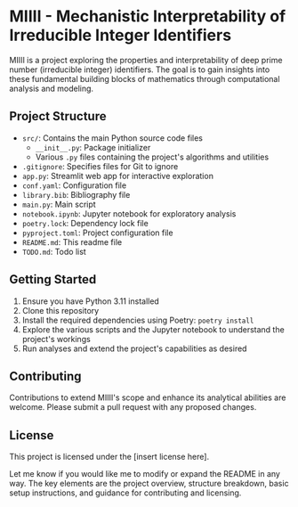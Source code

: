 # MIIII - Mechanistic Interpretability of Irreducible Integer Identifiers

MIIII is a project exploring the properties and interpretability of deep prime number (irreducible integer) identifiers.
The goal is to gain insights into these fundamental building blocks of mathematics through computational analysis and modeling.

## Project Structure

- `src/`: Contains the main Python source code files
  - `__init__.py`: Package initializer 
  - Various `.py` files containing the project's algorithms and utilities
- `.gitignore`: Specifies files for Git to ignore
- `app.py`: Streamlit web app for interactive exploration
- `conf.yaml`: Configuration file
- `library.bib`: Bibliography file
- `main.py`: Main script
- `notebook.ipynb`: Jupyter notebook for exploratory analysis
- `poetry.lock`: Dependency lock file
- `pyproject.toml`: Project configuration file
- `README.md`: This readme file
- `TODO.md`: Todo list

## Getting Started

1. Ensure you have Python 3.11 installed 
2. Clone this repository
3. Install the required dependencies using Poetry: `poetry install`
4. Explore the various scripts and the Jupyter notebook to understand the project's workings
5. Run analyses and extend the project's capabilities as desired

## Contributing 

Contributions to extend MIIII's scope and enhance its analytical abilities are welcome. Please submit a pull request with any proposed changes.

## License

This project is licensed under the [insert license here].

Let me know if you would like me to modify or expand the README in any way. The key elements are the project overview, structure breakdown, basic setup instructions, and guidance for contributing and licensing.